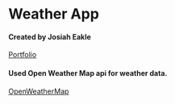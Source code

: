# Weather App

#### Created by Josiah Eakle
[Portfolio](https://www.josiaheakle.com)

#### Used Open Weather Map api for weather data.
[OpenWeatherMap](https://openweathermap.org/api)

